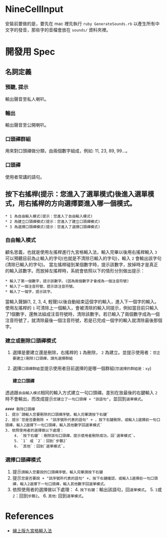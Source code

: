 # NineCellInput

安裝前要做的是，要先在 mac 裡先執行 `ruby GenerateSounds.rb` 以產生所有中文字的發音，那些字的音檔會放在 `sounds/` 資料夾裡。

# 開發用 Spec
## 名詞定義
### 預聽, 提示
輸出聲音至私人喇叭。
### 輸出
輸出聲音至公開喇叭。
### 口頭禪群組
用來對口頭禪做分類，由兩個數字組成，例如: 11, 23, 89, 99...。
### 口頭禪
使用者常講的語句。
## 按下右搖桿(提示：您進入了選單模式)後進入選單模式，用右搖桿的方向選擇要進入哪一個模式。
	* 1 為自由輸入模式(提示：您進入了自由輸入模式)
	* 2 為建立口頭禪模式(提示：您進入了建立口頭禪模式)
	* 3 為選擇口頭禪模式(提示：您進入了選擇口頭禪模式)

### 自由輸入模式
顧名思義，也就是使用左搖桿進行九宮格輸入法，輸入完畢以後用右搖桿輸入 `3` 可以預聽目前為止輸入的字句(也就是不清除已輸入的字句)，輸入 `2` 會輸出該字句(清除已輸入的字句)。
當左搖桿碰到某個數字時，提示該數字，放掉時才是真正的輸入該數字。而放掉左搖桿時，系統會依照以下的情形分別做出提示：

	* 輸入了第一個數字，提示該數字。(因為兩個數字才會成為一個注音符號)
	* 輸入了一個注音符號，提示該注音符號。
	* 輸入了一個字，提示該字。

當輸入聲韻(1, 2, 3, 4, 輕聲)以後自動結束這個字的輸入，進入下一個字的輸入。
使用左搖桿的 `1` 可清除上一個輸入，會被清除的輸入同提示，例如當目前只輸入了1個數字，還無法組成注音符號時，清除該數字。若已輸入了兩個數字成為一個注音符號了，就清除最後一個注音符號，若是已完成一個字的輸入就清除最後那個字。
### 建立或刪除口頭禪模式
1. 選擇是要建立還是刪除，右搖桿的 `1` 為刪除， `2` 為建立。並提示使用者：`您正要建立(刪除)口頭禪，請先選擇群組`
2. 選擇`口頭禪群組`並提示使用者目前選擇的是哪一個群組(`您選擇的群組是：xy`)

	#### 建立口頭禪
透過跟`自由輸入模式`相同的輸入方式建立一句口頭禪。差別在放最後的右鍵輸入 `2` 時不會輸出，而改成提示`您建立了一句口頭禪 + "該語句"`，並回到`選單模式`。

	#### 刪除口頭禪
	1. 提示`請輸入您要刪除的口頭禪序號，輸入完畢請按下右鍵`
	2. 提示`您是否要刪除 + "該序號所代表的語句" + ，按下右鍵刪除，或輸入1選擇前一句口頭禪，輸入2選擇下一句口頭禪，輸入其他數字回選單模式`
	3. 依照使用者的選擇做以下處理：
		4. `按下右鍵`：刪除該句口頭禪，提示使用者刪除成功，回`選單模式`。
		5. `1` 或 `2`：回到`步驟2`
		6. `其他`：回到`選單模式`。

### 選擇口頭禪模式
1. 提示`請輸入您要說的口頭禪序號，輸入完畢請按下右鍵`
2. 提示`您是否要說 + "該序號所代表的語句" +，按下右鍵確認，或輸入1選擇前一句口頭禪，輸入2選擇下一句口頭禪，輸入其他數字回選單模式。`
3. 依照使用者的選擇做以下處理：
	4. `按下右鍵`：輸出該語句，回`選單模式`。
	5. `1`或`2`：回到`步驟2`。
	6. `其他`: 回到`選單模式`。

# References
* [線上版九宮格輸入法](http://nine-cells-input.herokuapp.com/input)